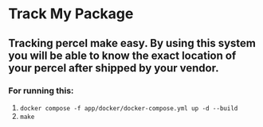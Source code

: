 # Track My Package

## __Tracking percel make easy.__ By using this system you will be able to know the exact location of your percel after shipped by your vendor.

### For running this:
1. `docker compose -f app/docker/docker-compose.yml up -d --build`
2. `make`
